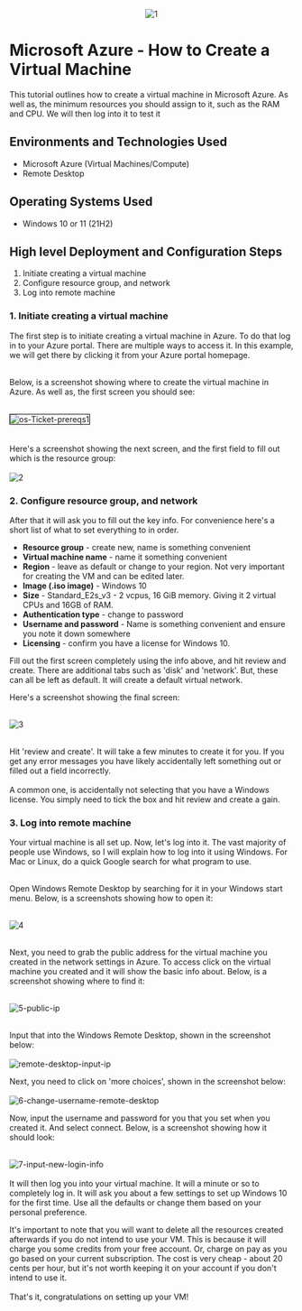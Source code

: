 <p align="center">
<img src="https://i.ibb.co/9yNG8wG/1.png" alt="1" border="0">
</p>

<h1>Microsoft Azure - How to Create a Virtual Machine</h1>
This tutorial outlines how to create a virtual machine in Microsoft Azure. As well as, the minimum resources you should assign to it, such as the RAM and CPU. We will then log into it to test it<br />

<h2>Environments and Technologies Used</h2>

- Microsoft Azure (Virtual Machines/Compute)
- Remote Desktop

<h2>Operating Systems Used </h2>

- Windows 10 or 11</b> (21H2)

<h2>High level Deployment and Configuration Steps</h2>

1. Initiate creating a virtual machine
2. Configure resource group, and network
3. Log into remote machine

<h3>1. Initiate creating a virtual machine</h3>
The first step is to initiate creating a virtual machine in Azure. To do that log in to your Azure portal. There are multiple ways to access it. In this example, we will get there by clicking it from your Azure portal homepage.<br><br>

Below, is a screenshot showing where to create the virtual machine in Azure. As well as, the first screen you should see:<br><br>

<img src="https://i.ibb.co/jZL6b6M/os-Ticket-prereqs1.jpg" alt="os-Ticket-prereqs1" border="0" style="border: 1px solid #000;" /><br>
<br><br>
Here's a screenshot showing the next screen, and the first field to fill out which is the resource group: <br><br>
<img src="https://i.ibb.co/HxMqFd1/2.jpg" alt="2" border="0">

<h3>2. Configure resource group, and network</h3>

After that it will ask you to fill out the key info. For convenience here's a short list of what to set everything to in order.
- <strong>Resource group</strong> - create new, name is something convenient
- <strong>Virtual machine name</strong> - name it something convenient
- <strong>Region</strong> - leave as default or change to your region. Not very important for creating the VM and can be edited later.
- <strong>Image (.iso image)</strong> - Windows 10
- <strong>Size</strong> - Standard_E2s_v3 - 2 vcpus, 16 GiB memory. Giving it 2 virtual CPUs and 16GB of RAM.
- <strong>Authentication type</strong> - change to password
- <strong>Username and password</strong> - Name is something convenient and ensure you note it down somewhere
- <strong>Licensing</strong> - confirm you have a license for Windows 10.

Fill out the first screen completely using the info above, and hit review and create. There are additional tabs such as 'disk' and 'network'. But, these can all be left as default. It will create a default virtual network.

Here's a screenshot showing the final screen:<br><br>

<img src="https://i.ibb.co/d6nskmx/3.jpg" alt="3" border="0"> <br><br>

Hit 'review and create'. It will take a few minutes to create it for you. If you get any error messages you have likely accidentally left something out or filled out a field incorrectly. <br><br>A common one, is accidentally not selecting that you have a Windows license. You simply need to tick the box and hit review and create a gain.

<h3>3. Log into remote machine</h3>
Your virtual machine is all set up. Now, let's log into it. The vast majority of people use Windows, so I will explain how to log into it using Windows. For Mac or Linux, do a quick Google search for what program to use.<br><br>

Open Windows Remote Desktop by searching for it in your Windows start menu. Below, is a screenshots showing how to open it:<br><br>

<img src="https://i.ibb.co/jr0Vf4L/4.jpg" alt="4" border="0"> <br><br>

Next, you need to grab the public address for the virtual machine you created in the network settings in Azure. To access click on the virtual machine you created and it will show the basic info about. Below, is a screenshot showing where to find it: <br><br>

<img src="https://i.ibb.co/1sf7QQb/5-public-ip.jpg" alt="5-public-ip" border="0"> </br></br>

Input that into the Windows Remote Desktop, shown in the screenshot below: </br></br>
<img src="https://i.ibb.co/6RrbF33/remote-desktop-input-ip.jpg" alt="remote-desktop-input-ip" border="0"> </br>

Next, you need to click on 'more choices', shown in the screenshot below: </br></br>
<img src="https://i.ibb.co/xGTFcX3/6-change-username-remote-desktop.jpg" alt="6-change-username-remote-desktop" border="0">

Now, input the username and password for you that you set when you created it. And select connect. Below, is a screenshot showing how it should look:</br></br>

<img src="https://i.ibb.co/GTGVZnS/7-input-new-login-info.jpg" alt="7-input-new-login-info" border="0"> </br></br>
It will then log you into your virtual machine. It will a minute or so to completely log in. It will ask you about a few settings to set up Windows 10 for the first time. Use all the defaults or change them based on your personal preference.<br>

It's important to note that you will want to delete all the resources created afterwards if you do not intend to use your VM. This is because it will charge you some credits from your free account. Or, charge on pay as you go based on your current subscription. The cost is very cheap - about 20 cents per hour, but it's not worth keeping it on your account if you don't intend to use it. 
<br><br>
That's it, congratulations on setting up your VM!
